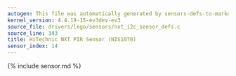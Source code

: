 ```yaml
---
autogen: This file was automatically generated by sensors-defs-to-markdown.py
kernel_version: 4.4.19-15-ev3dev-ev3
source_file: drivers/lego/sensors/nxt_i2c_sensor_defs.c
source_line: 343
title: HiTechnic NXT PIR Sensor (NIS1070)
sensor_index: 14
---
```


{% include sensor.md %}
